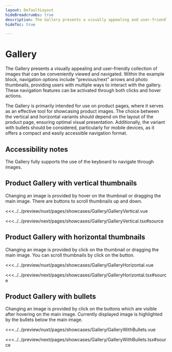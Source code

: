 ```yaml
---
layout: DefaultLayout
hideBreadcrumbs: true
description: The Gallery presents a visually appealing and user-friendly collection of images that can be conveniently viewed and navigated.
hideToc: true

---
```

# Gallery

The Gallery presents a visually appealing and user-friendly collection of images that can be conveniently viewed and navigated. Within the example block, navigation options include "previous/next" arrows and photo thumbnails, providing users with multiple ways to interact with the gallery. These navigation features can be activated through both clicks and hover actions.

The Gallery is primarily intended for use on product pages, where it serves as an effective tool for showcasing product images. The choice between the vertical and horizontal variants should depend on the layout of the product page, ensuring optimal visual presentation. Additionally, the variant with bullets should be considered, particularly for mobile devices, as it offers a compact and easily accessible navigation format.

## Accessibility notes

The Gallery fully supports the use of the keyboard to navigate through images.

## Product Gallery with vertical thumbnails

Changing an image is provided by hover on the thumbnail or dragging the main image. There are buttons to scroll thumbnails up and down.

<Showcase showcase-name="Gallery/GalleryVertical" style="min-height:700px">

<!-- vue -->
<<<../../preview/nuxt/pages/showcases/Gallery/GalleryVertical.vue
<!-- end vue -->
<!-- react -->
<<<../../preview/next/pages/showcases/Gallery/GalleryVertical.tsx#source
<!-- end react -->

</Showcase>

## Product Gallery with horizontal thumbnails

Changing an image is provided by click on the thumbnail or dragging the main image. You can scroll thumbnails by click on the button.

<Showcase showcase-name="Gallery/GalleryHorizontal" style="min-height:700px">

<!-- vue -->
<<<../../preview/nuxt/pages/showcases/Gallery/GalleryHorizontal.vue
<!-- end vue -->
<!-- react -->
<<<../../preview/next/pages/showcases/Gallery/GalleryHorizontal.tsx#source
<!-- end react -->

</Showcase>

## Product Gallery with bullets

Changing an image is provided by click on the buttons which are visible after hovering on the main image. Currently displayed image is highlighted by the bullets below the main image.

<Showcase showcase-name="Gallery/GalleryWithBullets" style="min-height:700px">

<!-- vue -->
<<<../../preview/nuxt/pages/showcases/Gallery/GalleryWithBullets.vue
<!-- end vue -->
<!-- react -->
<<<../../preview/next/pages/showcases/Gallery/GalleryWithBullets.tsx#source
<!-- end react -->

</Showcase>
